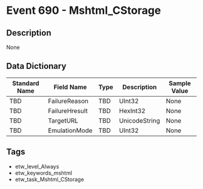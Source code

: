 # Event 690 - Mshtml_CStorage

## Description
None

## Data Dictionary
|Standard Name|Field Name|Type|Description|Sample Value|
|---|---|---|---|---|
|TBD|FailureReason|TBD|UInt32|None|None|
|TBD|FailureHresult|TBD|HexInt32|None|None|
|TBD|TargetURL|TBD|UnicodeString|None|None|
|TBD|EmulationMode|TBD|UInt32|None|None|

## Tags
* etw_level_Always
* etw_keywords_mshtml
* etw_task_Mshtml_CStorage